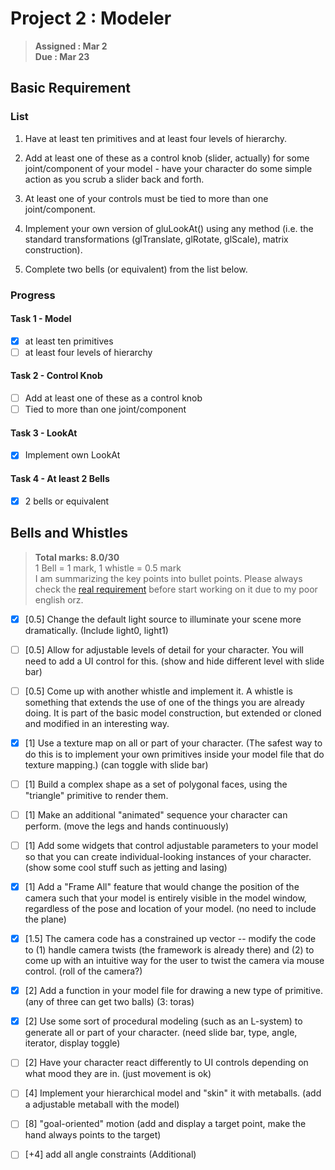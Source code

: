 # Project 2 : Modeler
> **Assigned : Mar 2** \
> **Due : Mar 23**

## Basic Requirement

### List
1. Have at least ten primitives and at least four levels of hierarchy.
   
2. Add at least one of these as a control knob (slider, actually) for some joint/component of your model - have your character do some simple action as you scrub a slider back and forth.
   
3. At least one of your controls must be tied to more than one joint/component.
   
4. Implement your own version of gluLookAt() using any method (i.e. the standard transformations (glTranslate, glRotate, glScale), matrix construction). 

5. Complete two bells (or equivalent) from the list below.

### Progress
#### Task 1 - Model
- [X] at least ten primitives
- [ ] at least four levels of hierarchy

#### Task 2 - Control Knob
- [ ] Add at least one of these as a control knob
- [ ] Tied to more than one joint/component

#### Task 3 - LookAt
- [X] Implement own LookAt

#### Task 4 - At least 2 Bells
- [X] 2 bells or equivalent


## Bells and Whistles
> **Total marks: 8.0/30** \
> 1 Bell = 1 mark, 1 whistle = 0.5 mark\
> I am summarizing the key points into bullet points. Please always check the [real requirement](https://course.cse.ust.hk/comp4411/Password_Only/projects/modeler/index.html) before start working on it due to my poor english orz.

- [X] [0.5] Change the default light source to illuminate your scene more dramatically. (Include light0, light1)
- [ ] [0.5] Allow for adjustable levels of detail for your character. You will need to add a UI control for this. (show and hide different level with slide bar)
- [ ] [0.5] Come up with another whistle and implement it.  A whistle is something that extends the use of one of the things you are already doing.  It is part of the basic model construction, but extended or cloned and modified in an interesting way.
- [X] [1] Use a texture map on all or part of your character. (The safest way to do this is to implement your own primitives inside your model file that do texture mapping.) (can toggle with slide bar)
- [ ] [1] Build a complex shape as a set of polygonal faces, using the "triangle" primitive to render them. 
- [ ] [1] Make an additional "animated" sequence your character can perform. (move the legs and hands continuously)

- [ ] [1] Add some widgets that control adjustable parameters to your model so that you can create individual-looking instances of your character. (show some cool stuff such as jetting and lasing)
- [X] [1] Add a "Frame All" feature that would change the position of the camera such that your model is entirely visible in the model window, regardless of the pose and location of your model. (no need to include the plane)
- [X] [1.5] The camera code has a constrained up vector -- modify the code to (1) handle camera twists (the framework is already there) and (2) to come up with an intuitive way for the user to twist the camera via mouse control. (roll of the camera?)
- [X] [2] Add a function in your model file for drawing a new type of primitive. (any of three can get two balls) (3: toras)

- [X] [2] Use some sort of procedural modeling (such as an L-system) to generate all or part of your character. (need slide bar, type, angle, iterator, display toggle)
- [ ] [2] Have your character react differently to UI controls depending on what mood they are in. (just movement is ok)

- [ ] [4] Implement your hierarchical model and "skin" it with metaballs. (add a adjustable metaball with the model)
- [ ] [8] "goal-oriented" motion (add and display a target point, make the hand always points to the target)
- [ ] [+4] add all angle constraints (Additional) 


